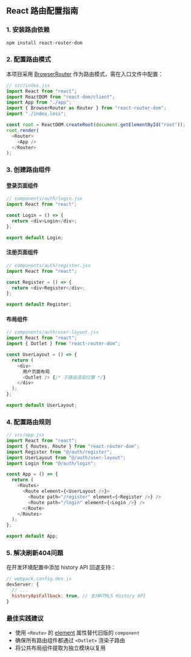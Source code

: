## React 路由配置指南

### 1. 安装路由依赖
```bash
npm install react-router-dom
```

### 2. 配置路由模式
本项目采用 [BrowserRouter](../node_modules/react-router-dom/dist/index.d.ts#L65-L65) 作为路由模式，需在入口文件中配置：

```javascript
// src/index.jsx
import React from "react";
import ReactDOM from "react-dom/client";
import App from "./app";
import { BrowserRouter as Router } from "react-router-dom";
import "./index.less";

const root = ReactDOM.createRoot(document.getElementById("root"));
root.render(
  <Router>
    <App />
  </Router>
);
```

### 3. 创建路由组件
#### 登录页面组件
```javascript
// components/auth/login.jsx
import React from "react";

const Login = () => {
  return <div>Login</div>;
};

export default Login;
```

#### 注册页面组件
```javascript
// components/auth/register.jsx
import React from "react";

const Register = () => {
  return <div>Register</div>;
};

export default Register;
```

#### 布局组件
```javascript
// components/auth/user-layout.jsx
import React from "react";
import { Outlet } from "react-router-dom";

const UserLayout = () => {
  return (
    <div>
      用户页面布局
      <Outlet /> {/* 子路由渲染位置 */}
    </div>
  );
};

export default UserLayout;
```

### 4. 配置路由规则
```javascript
// src/app.jsx
import React from "react";
import { Routes, Route } from "react-router-dom";
import Register from "@/auth/register";
import UserLayout from "@/auth/user-layout";
import Login from "@/auth/login";

const App = () => {
  return (
    <Routes>
      <Route element={<UserLayout />}>
        <Route path="/register" element={<Register />} />
        <Route path="/login" element={<Login />} />
      </Route>
    </Routes>
  );
};

export default App;
```

### 5. 解决刷新404问题
在开发环境配置中添加 history API 回退支持：

```javascript
// webpack.config.dev.js
devServer: {
  // ...
  historyApiFallback: true, // 支持HTML5 History API
}
```

### 最佳实践建议
- 使用 `<Route>` 的 [element](../node_modules/react-router/dist/lib/components.d.ts#L67-L67) 属性替代旧版的 `component` 
- 确保所有路由组件都通过 `<Outlet>` 渲染子路由
- 将公共布局组件提取为独立模块以复用